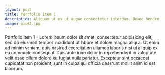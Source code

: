 ```yaml
---
layout: post
title: Portfolio item 1
description: Aliquam ut ex ut augue consectetur interdum. Donec hendrerit imperdiet. Mauris eleifend fringilla nullam aenean mi ligula.
image: pic03.jpg
---
```


Portfolio item 1 - Lorem ipsum dolor sit amet, consectetur adipisicing elit, sed do eiusmod tempor incididunt ut labore et dolore magna aliqua. Ut enim ad minim veniam, quis nostrud exercitation ullamco laboris nisi ut aliquip ex ea commodo consequat. Duis aute irure dolor in reprehenderit in voluptate velit esse cillum dolore eu fugiat nulla pariatur. Excepteur sint occaecat cupidatat non proident, sunt in culpa qui officia deserunt mollit anim id est laborum.
